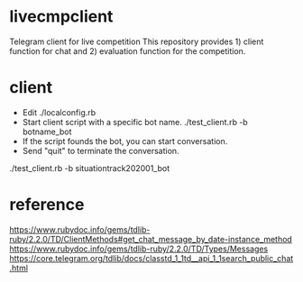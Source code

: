# livecmpclient
Telegram client for live competition
This repository provides 1) client function for chat and 2) evaluation function for the competition.

# client
- Edit ./localconfig.rb
- Start client script with a specific bot name.
  ./test_client.rb -b botname_bot
- If the script founds the bot, you can start conversation.
- Send "quit" to terminate the conversation.

./test_client.rb -b situationtrack202001_bot



# reference
https://www.rubydoc.info/gems/tdlib-ruby/2.2.0/TD/ClientMethods#get_chat_message_by_date-instance_method
https://www.rubydoc.info/gems/tdlib-ruby/2.2.0/TD/Types/Messages
https://core.telegram.org/tdlib/docs/classtd_1_1td__api_1_1search_public_chat.html
